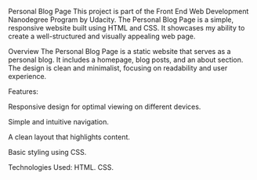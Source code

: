Personal Blog Page
This project is part of the Front End Web Development Nanodegree Program by Udacity. The Personal Blog Page is a simple, responsive website built using HTML and CSS. It showcases my ability to create a well-structured and visually appealing web page.

Overview
The Personal Blog Page is a static website that serves as a personal blog. It includes a homepage, blog posts, and an about section. The design is clean and minimalist, focusing on readability and user experience.

Features:

Responsive design for optimal viewing on different devices.

Simple and intuitive navigation.

A clean layout that highlights content.

Basic styling using CSS.

Technologies Used:
HTML.
CSS.
